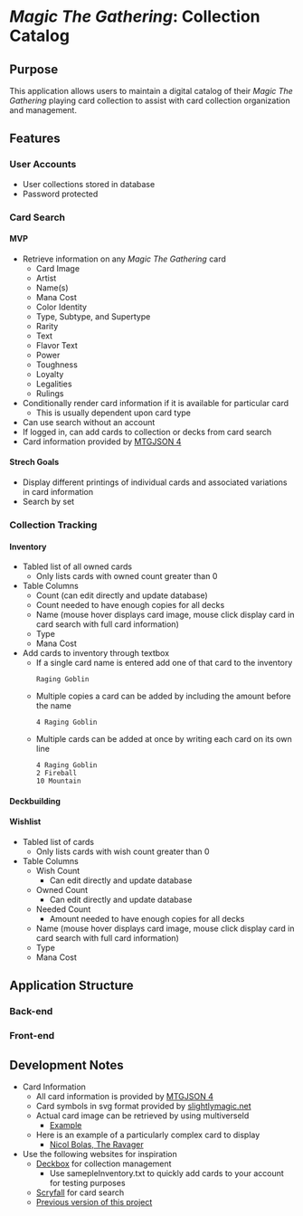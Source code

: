 # *Magic The Gathering*: Collection Catalog
## Purpose
This application allows users to maintain a digital catalog of their *Magic The Gathering* playing card collection to assist with card collection organization and management.

## Features
### User Accounts
- User collections stored in database
- Password protected

### Card Search
#### MVP
- Retrieve information on any *Magic The Gathering* card
  - Card Image
  - Artist
  - Name(s)
  - Mana Cost
  - Color Identity
  - Type, Subtype, and Supertype
  - Rarity
  - Text
  - Flavor Text
  - Power
  - Toughness
  - Loyalty
  - Legalities
  - Rulings
- Conditionally render card information if it is available for particular card
  - This is usually dependent upon card type
- Can use search without an account
- If logged in, can add cards to collection or decks from card search
- Card information provided by [MTGJSON 4](https://mtgjson.com/v4/)

#### Strech Goals
- Display different printings of individual cards and associated variations in card information
- Search by set

### Collection Tracking
#### Inventory
- Tabled list of all owned cards
  - Only lists cards with owned count greater than 0
- Table Columns
  - Count (can edit directly and update database)
  - Count needed to have enough copies for all decks
  - Name (mouse hover displays card image, mouse click display card in card search with full card information)
  - Type
  - Mana Cost
- Add cards to inventory through textbox
  - If a single card name is entered add one of that card to the inventory 
    ```
    Raging Goblin
    ```
  - Multiple copies a card can be added by including the amount before the name
    ```
    4 Raging Goblin
    ```
  - Multiple cards can be added at once by writing each card on its own line
    ```
    4 Raging Goblin
    2 Fireball
    10 Mountain
    ```

#### Deckbuilding
#### Wishlist
- Tabled list of cards
  - Only lists cards with wish count greater than 0
- Table Columns
  - Wish Count
    - Can edit directly and update database
  - Owned Count 
    - Can edit directly and update database
  - Needed Count
    - Amount needed to have enough copies for all decks
  - Name (mouse hover displays card image, mouse click display card in card search with full card information)
  - Type
  - Mana Cost

## Application Structure
### Back-end
### Front-end

## Development Notes
- Card Information
  - All card information is provided by [MTGJSON 4](https://mtgjson.com/v4/)
  - Card symbols in svg format provided by [slightlymagic.net](https://www.slightlymagic.net/forum/viewtopic.php?t=4430)
  - Actual card image can be retrieved by using multiverseId
    - [Example](https://www.reddit.com/r/magicTCG/comments/31v0n4/website_or_api_to_get_mtg_card_images/cq57ihi/)
  - Here is an example of a particularly complex card to display
    - [Nicol Bolas, The Ravager](https://scryfall.com/card/m19/218/nicol-bolas-the-ravager-nicol-bolas-the-arisen)
- Use the following websites for inspiration
  - [Deckbox](https://deckbox.org/) for collection management
    - Use samepleInventory.txt to quickly add cards to your account for testing purposes
  - [Scryfall](https://scryfall.com/) for card search
  - [Previous version of this project](https://tyler-maxwell.github.io/project1/)